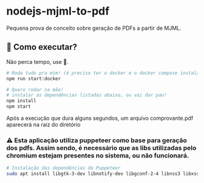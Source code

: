 # nodejs-mjml-to-pdf

Pequena prova de conceito sobre geração de PDFs a partir de MJML.

## 🤔 Como executar?

Não perca tempo, use 🐋.

```bash
# Roda tudo pra mim! (é preciso ter o docker e o docker compose instalados.)
npm run start:docker

# Quero rodar na mão!
# instalar as dependências listadas abaixo, ou vai dar pau!
npm install
npm start
```

Após a execução que dura alguns segundos, um arquivo comprovante.pdf aparecerá na raiz do diretório

### ⚠️ Esta aplicação utiliza puppeteer como base para geração dos pdfs. Assim sendo, é necessário que as libs utilizadas pelo chromium estejam presentes no sistema, ou não funcionará.

```bash
# Instalação das dependências do Puppeteer
sudo apt install libgtk-3-dev libnotify-dev libgconf-2-4 libnss3 libxss1 libasound2
```
